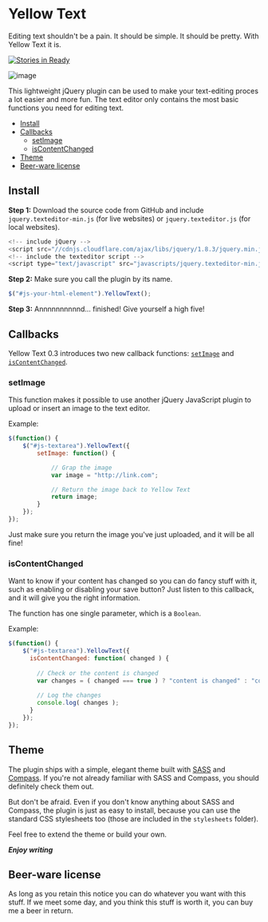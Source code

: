 # Yellow Text

Editing text shouldn't be a pain. It should be simple. It should be pretty. With Yellow Text it is.

[![Stories in Ready](https://badge.waffle.io/stefanvermaas/yellow-text.png?label=ready)](https://waffle.io/stefanvermaas/yellow-text)

![image](http://f.cl.ly/items/3A1s071l1H0M1c34210k/Schermafbeelding%202013-01-16%20om%2019.02.11.png)

This lightweight jQuery plugin can be used to make your text-editing proces a lot easier and more fun. The text editor only contains the most basic functions you need for editing text.

* [Install](#install)
* [Callbacks](#callbacks)
  + [setImage](#setimage)
  + [isContentChanged](#iscontentchanged)
* [Theme](#theme)
* [Beer-ware license](#beer-ware-license)

## Install

**Step 1:** Download the source code from GitHub and include `jquery.texteditor-min.js` (for live websites) or `jquery.texteditor.js` (for local websites). 

```javascript
<!-- include jQuery -->
<script src="//cdnjs.cloudflare.com/ajax/libs/jquery/1.8.3/jquery.min.js"></script>
<!-- include the texteditor script -->
<script type="text/javascript" src="javascripts/jquery.texteditor-min.js"></script>
```

**Step 2:** Make sure you call the plugin by its name.

```javascript
$("#js-your-html-element").YellowText();
```

**Step 3:** Annnnnnnnnnd... finished! Give yourself a high five!

## Callbacks

Yellow Text 0.3 introduces two new callback functions: [`setImage`](#setimage) and [`isContentChanged`](#iscontentchanged).

### setImage

This function makes it possible to use another jQuery JavaScript plugin to upload or insert an image to the text editor.

Example:

```javascript
$(function() {
    $("#js-textarea").YellowText({
        setImage: function() {

            // Grap the image
            var image = "http://link.com";

            // Return the image back to Yellow Text
            return image;           
        }
    });
});
```

Just make sure you return the image you've just uploaded, and it will be all fine!

### isContentChanged

Want to know if your content has changed so you can do fancy stuff with it, such as enabling or disabling your save button? Just listen to this callback, and it will give you the right information.

The function has one single parameter, which is a `Boolean`. 

Example:

```javascript
$(function() {
    $("#js-textarea").YellowText({
      isContentChanged: function( changed ) {
        
        // Check or the content is changed
        var changes = ( changed === true ) ? "content is changed" : "content hasn't changed";
        
        // Log the changes
        console.log( changes );       
      }
    });
});
```

## Theme

The plugin ships with a simple, elegant theme built with [SASS](http://sass-lang.com/) and [Compass](http://compass-style.org/). If you're not already familiar with SASS and Compass, you should definitely check them out.

But don't be afraid. Even if you don't know anything about SASS and Compass, the plugin is just as easy to install, because you can use the standard CSS stylesheets too (those are included in the `stylesheets` folder).

Feel free to extend the theme or build your own. 

***Enjoy writing***

## Beer-ware license
As long as you retain this notice you can do whatever you want with this stuff. If we meet some day, and you think this stuff is worth it, you can buy me a beer in return.
